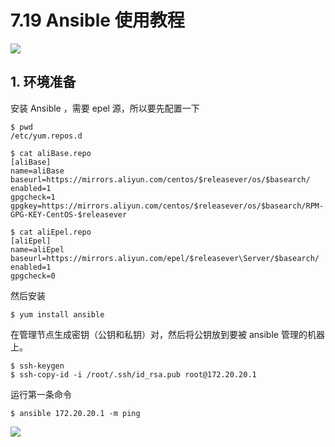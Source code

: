 # 7.19 Ansible 使用教程

![](http://image.iswbm.com/20200602135014.png)

## 1. 环境准备

安装 Ansible ，需要 epel 源，所以要先配置一下

```shell
$ pwd
/etc/yum.repos.d
 
$ cat aliBase.repo
[aliBase]
name=aliBase
baseurl=https://mirrors.aliyun.com/centos/$releasever/os/$basearch/
enabled=1
gpgcheck=1
gpgkey=https://mirrors.aliyun.com/centos/$releasever/os/$basearch/RPM-GPG-KEY-CentOS-$releasever
 
$ cat aliEpel.repo
[aliEpel]
name=aliEpel
baseurl=https://mirrors.aliyun.com/epel/$releasever\Server/$basearch/
enabled=1
gpgcheck=0
```

然后安装

```shell
$ yum install ansible
```

在管理节点生成密钥（公钥和私钥）对，然后将公钥放到要被 ansible 管理的机器上。

```shell
$ ssh-keygen
$ ssh-copy-id -i /root/.ssh/id_rsa.pub root@172.20.20.1
```

运行第一条命令

```shell
$ ansible 172.20.20.1 -m ping
```



![](http://image.iswbm.com/20200607174235.png)